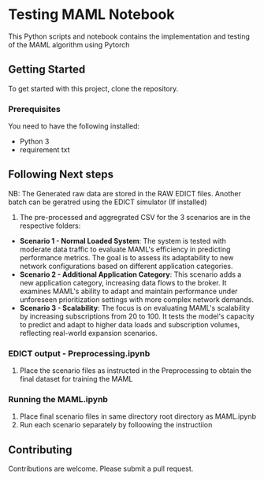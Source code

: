 # Testing MAML Notebook

This Python scripts and notebook contains the implementation and testing of the MAML algorithm using Pytorch

## Getting Started

To get started with this project, clone the repository.

### Prerequisites

You need to have the following installed:

- Python 3
- requirement txt

## Following Next steps

NB: The Generated raw data are stored in the RAW EDICT files. Another batch can be geratred using the EDICT simulator (If installed)
1. The pre-processed and aggregrated CSV for the 3 scenarios are in the respective folders:
- **Scenario 1 - Normal Loaded System**: The system is tested with moderate data traffic to evaluate MAML's efficiency in predicting performance metrics. The goal is to assess its adaptability to new network configurations based on different application categories.
- **Scenario 2 - Additional Application Category**: This scenario adds a new application category, increasing data flows to the broker. It examines MAML's ability to adapt and maintain performance under unforeseen prioritization settings with more complex network demands.
- **Scenario 3 - Scalability**: The focus is on evaluating MAML's scalability by increasing subscriptions from 20 to 100. It tests the model's capacity to predict and adapt to higher data loads and subscription volumes, reflecting real-world expansion scenarios.

   
### EDICT output - Preprocessing.ipynb
1. Place the scenario files as instructed in the Preprocessing to obtain the final dataset for training the MAML

### Running the MAML.ipynb
1. Place final scenario files in same directory root directory as MAML.ipynb
2. Run each scenario separately by folloowing the instructiion



## Contributing

Contributions are welcome. Please submit a pull request.


